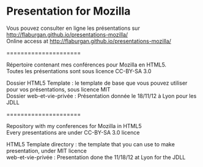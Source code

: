 Presentation for Mozilla
=====================

Vous pouvez consulter en ligne les présentations sur http://flaburgan.github.io/presentations-mozilla/  
Online access at http://flaburgan.github.io/presentations-mozilla/

=====================

Répertoire contenant mes conférences pour Mozilla en HTML5.  
Toutes les présentations sont sous licence CC-BY-SA 3.0


Dossier HTML5 Template : le template de base que vous pouvez utiliser pour vos présentations, sous licence MIT  
Dossier web-et-vie-privée : Présentation donnée le 18/11/12 à Lyon pour les JDLL

=====================

Repository with my conferences for Mozilla in HTML5  
Every presentations are under CC-BY-SA 3.0 licence

HTML5 Template directory : the template that you can use to make presentation, under MIT licence  
web-et-vie-privée : Presentation done the 11/18/12 at Lyon for the JDLL
